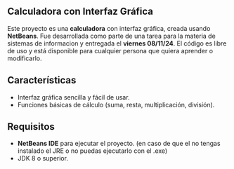 ## Calculadora con Interfaz Gráfica

Este proyecto es una **calculadora** con interfaz gráfica, creada usando **NetBeans**. Fue desarrollada como parte de una tarea para la materia de sistemas de informacion y entregada el **viernes 08/11/24**. El código es libre de uso y está disponible para cualquier persona que quiera aprender o modificarlo.

## Características

- Interfaz gráfica sencilla y fácil de usar.
- Funciones básicas de cálculo (suma, resta, multiplicación, división).

## Requisitos

- **NetBeans IDE** para ejecutar el proyecto. (en caso de que el no tengas instalado el JRE o no puedas ejecutarlo con el .exe)
- JDK 8 o superior.
